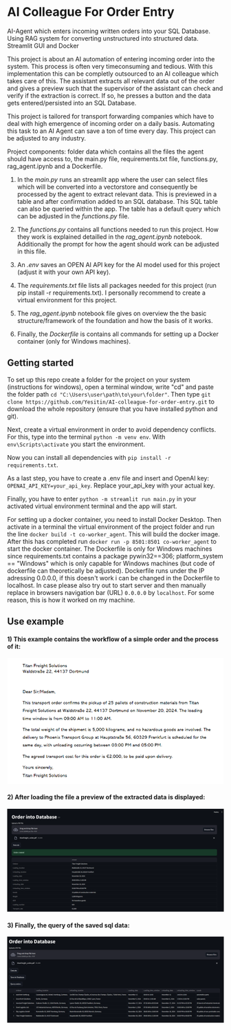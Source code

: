 # AI Colleague For Order Entry

AI-Agent which enters incoming written orders into your SQL Database. Using RAG system for converting unstructured into structured data. Streamlit GUI and Docker

This project is about an AI automation of entering incoming order into the system. This process is often very timeconsuming and tedious. With this implementation this can be completly outsourced to an AI colleague which takes care of this. The assistant extracts all relevant data out of the order and gives a preview such that the supervisor of the assistant can check and verify if the extraction is correct. If so, he presses a button and the data gets entered/persisted into an SQL Database.  

This project is tailored for transport forwarding companies which have to deal with high emergence of incoming order on a daily basis. Automating this task to an AI Agent can save a ton of time every day. This project can be adjusted to any industry.

Project components: folder data which contains all the files the agent should have access to, the main.py file, requirements.txt file, functions.py, rag_agent.ipynb and a Dockerfile.

1. In the _main.py_ runs an streamlit app where the user can select files which will be converted into a vectorstore and consequently be processed by the agent to extract relevant data. This is previewed in a table and after confirmation added to an SQL database. This SQL table can also be queried within the app. The table has a default query which can be adjusted in the _functions.py_ file. 

2. The _functions.py_ contains all functions needed to run this project. How they work is explained detailled in the _rag_agent.ipynb_ notebook. Additionally the prompt for how the agent should work can be adjusted in this file.

3. An _.env_ saves an OPEN AI API key for the AI model used for this project (adjust it with your own API key).

4. The _requirements.txt_ file lists all packages needed for this project (run pip install -r requirements.txt). I personally recommend to create a virtual environment for this project.

5. The _rag_agent.ipynb_ notebook file gives on overview the the basic structure/framework of the foundation and how the basis of it works.

6. Finally, the _Dockerfile_ is contains all commands for setting up a Docker container (only for Windows machines).




## Getting started

To set up this repo create a folder for the project on your system (instructions for windows), open a terminal window, write "cd" and paste the folder path `cd "C:\Users\user\path\to\your\folder"`. Then type `git clone https://github.com/Yesitin/AI-colleague-for-order-entry.git` to download the whole repository (ensure that you have installed python and git). 

Next, create a virtual environment in order to avoid dependency conflicts. For this, type into the terminal `python -m venv env`. With `env\Scripts\activate` you start the environment.

Now you can install all dependencies with `pip install -r requirements.txt`. 

As a last step, you have to create a .env file and insert and OpenAI key: `OPENAI_API_KEY=your_api_key`. Replace your_api_key with your actual key.

Finally, you have to enter `python -m streamlit run main.py` in your activated virtual environment terminal and the app will start. 


For setting up a docker container, you need to install Docker Desktop. Then activate in a terminal the virtual environment of the project folder and run the line `docker build -t co-worker_agent`. This will build the docker image. After this has completed run `docker run -p 8501:8501 co-worker_agent` to start the docker container. 
The Dockerfile is only for Windows machines since requirements.txt contains a package pywin32==306; platform_system == "Windows" which is only capable for Windows machines (but code of dockerfile can theoretically be adjusted). Dockerfile runs under the IP adressing 0.0.0.0, if this doesn't work i can be changed in the Dockerfile to localhost. In case please also try out to start server and then manually replace in 
browsers navigation bar (URL) `0.0.0.0` by `localhost`. For some reason, this is how it worked on my machine. 

## Use example

#### 1) This example contains the workflow of a simple order and the process of it:

![img_1](assets/screenshot_03.png)


#### 2) After loading the file a preview of the extracted data is displayed:

![img_2](assets/screenshot_01.png)


#### 3) Finally, the query of the saved sql data:

![img_3](assets/screenshot_02.png)
